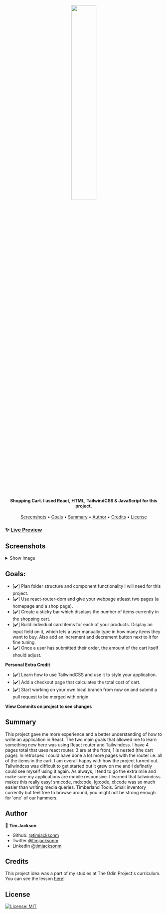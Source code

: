 <h1 align="center">
   <image src="/src/assets/Timberland Tools.webp" width="40%"> 
</h1>

<h4 align="center">Shopping Cart. I used React, HTML, TailwindCSS & JavaScript for this project.</h4>

<p align="center">
  <a href="#screenshots">Screenshots</a> •
  <a href="#goals">Goals</a> •
  <a href="#summary">Summary</a> •
  <a href="#author">Author</a> •
    <a href="#credits">Credits</a> •
  <a href="#license">License</a>
</p>

### ✨ [Live Preview](http://timjacksonm.github.io/Shopping-Cart)

## Screenshots

<details>
  <summary>Show Image</summary>

<image src="/src/assets/timberlandtoolsdemo.gif">

The next couple images show responsiveness of my web application.

---

Home screen Galaxy S5 View

<image src="/src/assets/galaxys5.png">
   
---
   
Ipad shop inventory View
   
<image src="/src/assets/ipad.png">
   
---
   
Galaxy S5 item expanded details View
   
<image src="/src/assets/galaxys5_2.png">

---

Iphone X expanded details View

<image src="/src/assets/iphonex2.png">
   
---
   
Iphone X contact us View
   
<image src="/src/assets/iphonex.png">
   
---


</details>

## Goals:

- [✔️] Plan folder structure and component functionality I will need for this project.
- [✔️] Use react-router-dom and give your webpage atleast two pages (a homepage and a shop page).
- [✔️] Create a sticky bar which displays the number of items currently in the shopping cart.
- [✔️] Build individual card items for each of your products. Display an input field on it, which lets a user manually type in how many items they want to buy. Also add an increment and decrement button next to it for fine tuning.
- [✔️] Once a user has submitted their order, the amount of the cart itself should adjust.

**Personal Extra Credit**

- [✔️] Learn how to use TailwindCSS and use it to style your application.
- [✔️] Add a checkout page that calculates the total cost of cart.
- [✔️] Start working on your own local branch from now on and submit a pull request to be merged with origin.

**View Commits on project to see changes**

## Summary

This project gave me more experience and a better understanding of how to write an application in React. The two main goals that allowed me to learn something new here was using React router and Tailwindcss. I have 4 pages total that uses react router. 3 are at the front, 1 is nested (the cart page). In retrospec I could have done a lot more pages with the router i.e. all of the items in the cart. I am overall happy with how the project turned out. Tailwindcss was difficult to get started but it grew on me and I definetly could see myself using it again. As always, I tend to go the extra mile and make sure my applications are mobile responsive. I learned that tailwindcss makes this really easy! sm:code, md:code, lg:code, xl:code was so much easier than writing media queries. Timberland Tools. Small inventory currently but feel free to browse around, you might not be strong enough for 'one' of our hammers.

## Author

👤 **Tim Jackson**

- Github: [@timjacksonm](https://github.com/timjacksonm)
- Twitter [@timjacksonm](https://twitter.com/timjacksonm)
- LinkedIn [@timjacksonm](https://linkedin.com/in/timjacksonm)

## Credits

This project idea was a part of my studies at The Odin Project's curriculum. You can see the lesson <a href="https://www.theodinproject.com/paths/full-stack-javascript/courses/javascript/lessons/shopping-cart" target="_blank">here</a>!

## License

<p>
  <a href="https://choosealicense.com/licenses/mit/">
    <img alt="License: MIT" src="https://img.shields.io/badge/License-MIT-yellow.svg">
</p>
